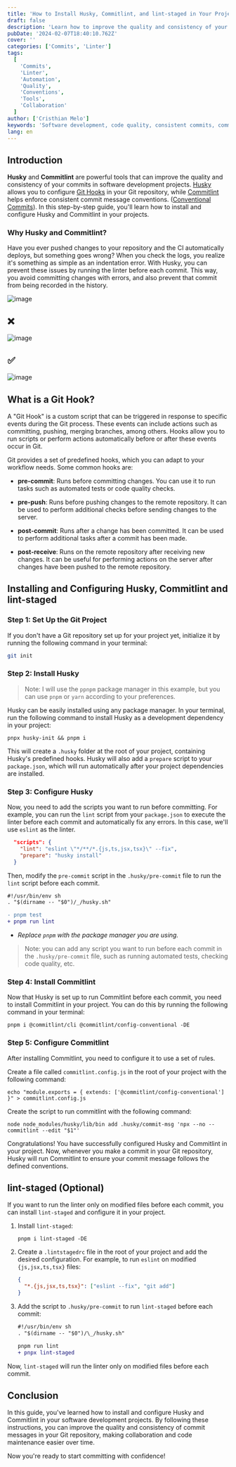 ```yaml
---
title: 'How to Install Husky, Commitlint, and lint-staged in Your Projects: A Step-by-Step Guide'
draft: false
description: 'Learn how to improve the quality and consistency of your commits in software projects with Husky and Commitlint. This guide provides step-by-step instructions on how to install and configure these powerful tools, ensuring better collaboration and code maintenance through standardized commit messages.'
pubDate: '2024-02-07T18:40:10.762Z'
cover: ''
categories: ['Commits', 'Linter']
tags:
  [
    'Commits',
    'Linter',
    'Automation',
    'Quality',
    'Conventions',
    'Tools',
    'Collaboration'
  ]
author: ['Cristhian Melo']
keywords: 'Software development, code quality, consistent commits, commit conventions, Husky, Commitlint, Git Hooks, process automation, version control'
lang: en
---
```


## Introduction

**Husky** and **Commitlint** are powerful tools that can improve the quality and consistency of your commits in software development projects. [Husky](https://typicode.github.io/husky/) allows you to configure [Git Hooks](#what-is-a-git-hook) in your Git repository, while [Commitlint](https://commitlint.js.org/#/) helps enforce consistent commit message conventions. ([Conventional Commits](https://www.conventionalcommits.org/en/v1.0.0/)). In this step-by-step guide, you'll learn how to install and configure Husky and Commitlint in your projects.

### Why Husky and Commitlint?

Have you ever pushed changes to your repository and the CI automatically deploys, but something goes wrong? When you check the logs, you realize it's something as simple as an indentation error. With Husky, you can prevent these issues by running the linter before each commit. This way, you avoid committing changes with errors, and also prevent that commit from being recorded in the history.

![image](/blog/how-to-install-husky-and-commitlint-in-your-projects-a-step-by-step-guide/indent-problem.webp)

## ❌

![image](/blog/how-to-install-husky-and-commitlint-in-your-projects-a-step-by-step-guide/no-conventional-commit.webp)

## ✅

![image](/blog/how-to-install-husky-and-commitlint-in-your-projects-a-step-by-step-guide/conventional-commit.webp)

## What is a Git Hook?

A "Git Hook" is a custom script that can be triggered in response to specific events during the Git process. These events can include actions such as committing, pushing, merging branches, among others. Hooks allow you to run scripts or perform actions automatically before or after these events occur in Git.

Git provides a set of predefined hooks, which you can adapt to your workflow needs. Some common hooks are:

- **pre-commit**: Runs before committing changes. You can use it to run tasks such as automated tests or code quality checks.

- **pre-push**: Runs before pushing changes to the remote repository. It can be used to perform additional checks before sending changes to the server.

- **post-commit**: Runs after a change has been committed. It can be used to perform additional tasks after a commit has been made.

- **post-receive**: Runs on the remote repository after receiving new changes. It can be useful for performing actions on the server after changes have been pushed to the remote repository.

## Installing and Configuring Husky, Commitlint and lint-staged

### Step 1: Set Up the Git Project

If you don't have a Git repository set up for your project yet, initialize it by running the following command in your terminal:

```bash
git init
```

### Step 2: Install Husky

> Note:
> I will use the `ppnpm` package manager in this example, but you can use `pnpm` or `yarn` according to your preferences.

Husky can be easily installed using any package manager. In your terminal, run the following command to install Husky as a development dependency in your project:

```shell
pnpx husky-init && pnpm i
```

This will create a `.husky` folder at the root of your project, containing Husky's predefined hooks. Husky will also add a `prepare` script to your `package.json`, which will run automatically after your project dependencies are installed.

### Step 3: Configure Husky

Now, you need to add the scripts you want to run before committing. For example, you can run the `lint` script from your `package.json` to execute the linter before each commit and automatically fix any errors. In this case, we'll use `eslint` as the linter.

```json
  "scripts": {
    "lint": "eslint \"*/**/*.{js,ts,jsx,tsx}\" --fix",
    "prepare": "husky install"
  }
```

Then, modify the `pre-commit` script in the `.husky/pre-commit` file to run the `lint` script before each commit.

```diff title=".husky/pre-commit"
#!/usr/bin/env sh
. "$(dirname -- "$0")/_/husky.sh"

- pnpm test
+ pnpm run lint
```

- _Replace `pnpm` with the package manager you are using._

> Note: you can add any script you want to run before each commit in the `.husky/pre-commit` file, such as running automated tests, checking code quality, etc.

### Step 4: Install Commitlint

Now that Husky is set up to run Commitlint before each commit, you need to install Commitlint in your project. You can do this by running the following command in your terminal:

```shell
pnpm i @commitlint/cli @commitlint/config-conventional -DE
```

### Step 5: Configure Commitlint

After installing Commitlint, you need to configure it to use a set of rules.

Create a file called `commitlint.config.js` in the root of your project with the following command:

```shell
echo "module.exports = { extends: ['@commitlint/config-conventional'] }" > commitlint.config.js
```

Create the script to run commitlint with the following command:

```shell
node node_modules/husky/lib/bin add .husky/commit-msg 'npx --no -- commitlint --edit "$1"'
```

Congratulations! You have successfully configured Husky and Commitlint in your project. Now, whenever you make a commit in your Git repository, Husky will run Commitlint to ensure your commit message follows the defined conventions.

## lint-staged (Optional)

If you want to run the linter only on modified files before each commit, you can install `lint-staged` and configure it in your project.

1. Install `lint-staged`:

   ```shell
   pnpm i lint-staged -DE
   ```

2. Create a `.lintstagedrc` file in the root of your project and add the desired configuration. For example, to run `eslint` on modified `{js,jsx,ts,tsx}` files:

   ```json
   {
     "*.{js,jsx,ts,tsx}": ["eslint --fix", "git add"]
   }
   ```

3. Add the script to `.husky/pre-commit` to run `lint-staged` before each commit:

   ```diff title=".husky/pre-commit"
   #!/usr/bin/env sh
   . "$(dirname -- "$0")/\_/husky.sh"

   pnpm run lint
   + pnpx lint-staged
   ```

Now, `lint-staged` will run the linter only on modified files before each commit.

## Conclusion

In this guide, you've learned how to install and configure Husky and Commitlint in your software development projects. By following these instructions, you can improve the quality and consistency of commit messages in your Git repository, making collaboration and code maintenance easier over time.

Now you're ready to start committing with confidence!
